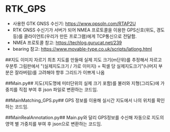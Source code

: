 # RTK_GPS

- 사용한 GTK GNSS 수신기: https://www.ppsoln.com/RTAP2U
- RTK GNSS 수신기가 서버가 되어 NMEA 프로토콜을 이용한 GPS신호(위도, 경도 등)를 클라이언트(우리가 만든 프로그램)에게  TCP통신으로 전달함.
- NMEA 프로토콜 참고: https://techlog.gurucat.net/239
- bearing 참고: https://www.movable-type.co.uk/scripts/latlong.html

##지도 이미지 자르기
최초 지도를 만들때 실제 지도 크기(m단위)를 추정해서 자르고 우분투 그림판에서 "(실제지도크기 / 가로 이미지) = 픽셀 당 실제지도크기"(나머지 부분은 잘라버림)를 고려해야 향후 그리드가 이쁘게 나옴

##Main.py##
지도(지도명에 미터단위의 실제 크기 포함)를 불러와 지형(그리도)에 가중치를 직접 부여 후 json 파일로 변환하는 코드임.

##MainMatching_GPS.py##
GPS 정보를 이용해 실시간 지도에서 나의 위치를 확인하는 코드임.

##MainRealAnnotation.py##
Main.py와 달리 GPS정보를 수신해 자동으로 지도의 영역 별 가중치를 부여 후 json으로 변환하는 코드임.
